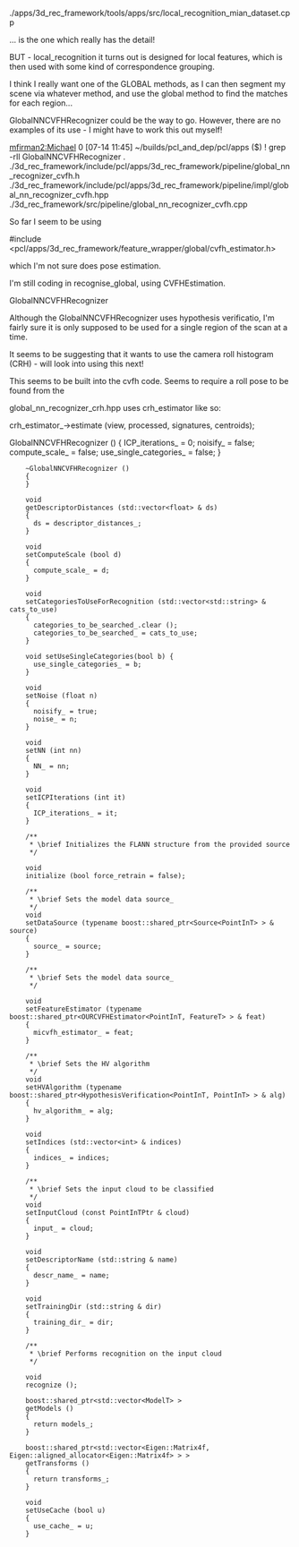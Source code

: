./apps/3d_rec_framework/tools/apps/src/local_recognition_mian_dataset.cpp

... is the one which really has the detail!

BUT - local_recognition it turns out is designed for local features, which is then used with some kind of correspondence grouping. 

I think I really want one of the GLOBAL methods, as I can then segment my scene via whatever method, and use the global method to find the matches for each region...

GlobalNNCVFHRecognizer
could be the way to go. However, there are no examples of its use - I might have to work this out myself!

  <mfirman2:Michael> 0 [07-14 11:45] ~/builds/pcl_and_dep/pcl/apps ($)
  ! grep -rIl GlobalNNCVFHRecognizer .
  ./3d_rec_framework/include/pcl/apps/3d_rec_framework/pipeline/global_nn_recognizer_cvfh.h
  ./3d_rec_framework/include/pcl/apps/3d_rec_framework/pipeline/impl/global_nn_recognizer_cvfh.hpp
  ./3d_rec_framework/src/pipeline/global_nn_recognizer_cvfh.cpp

So far I seem to be using 

  #include <pcl/apps/3d_rec_framework/feature_wrapper/global/cvfh_estimator.h>

which I'm not sure does pose estimation.

I'm still coding in recognise_global, using CVFHEstimation.

GlobalNNCVFHRecognizer

Although the GlobalNNCVFHRecognizer uses hypothesis verificatio, I'm fairly sure it is only supposed to be used for a single region of the scan at a time.

It seems to be suggesting that it wants to use the camera roll histogram (CRH) - will look into using this next!

This seems to be built into the cvfh code. Seems to require a roll pose to be found from the 


global_nn_recognizer_crh.hpp uses crh_estimator like so:

  crh_estimator_->estimate (view, processed, signatures, centroids);






 GlobalNNCVFHRecognizer ()
        {
          ICP_iterations_ = 0;
          noisify_ = false;
          compute_scale_ = false;
          use_single_categories_ = false;
        }

        ~GlobalNNCVFHRecognizer ()
        {
        }

        void
        getDescriptorDistances (std::vector<float> & ds)
        {
          ds = descriptor_distances_;
        }

        void
        setComputeScale (bool d)
        {
          compute_scale_ = d;
        }

        void
        setCategoriesToUseForRecognition (std::vector<std::string> & cats_to_use)
        {
          categories_to_be_searched_.clear ();
          categories_to_be_searched_ = cats_to_use;
        }

        void setUseSingleCategories(bool b) {
          use_single_categories_ = b;
        }

        void
        setNoise (float n)
        {
          noisify_ = true;
          noise_ = n;
        }

        void
        setNN (int nn)
        {
          NN_ = nn;
        }

        void
        setICPIterations (int it)
        {
          ICP_iterations_ = it;
        }

        /**
         * \brief Initializes the FLANN structure from the provided source
         */

        void
        initialize (bool force_retrain = false);

        /**
         * \brief Sets the model data source_
         */
        void
        setDataSource (typename boost::shared_ptr<Source<PointInT> > & source)
        {
          source_ = source;
        }

        /**
         * \brief Sets the model data source_
         */

        void
        setFeatureEstimator (typename boost::shared_ptr<OURCVFHEstimator<PointInT, FeatureT> > & feat)
        {
          micvfh_estimator_ = feat;
        }

        /**
         * \brief Sets the HV algorithm
         */
        void
        setHVAlgorithm (typename boost::shared_ptr<HypothesisVerification<PointInT, PointInT> > & alg)
        {
          hv_algorithm_ = alg;
        }

        void
        setIndices (std::vector<int> & indices)
        {
          indices_ = indices;
        }

        /**
         * \brief Sets the input cloud to be classified
         */
        void
        setInputCloud (const PointInTPtr & cloud)
        {
          input_ = cloud;
        }

        void
        setDescriptorName (std::string & name)
        {
          descr_name_ = name;
        }

        void
        setTrainingDir (std::string & dir)
        {
          training_dir_ = dir;
        }

        /**
         * \brief Performs recognition on the input cloud
         */

        void
        recognize ();

        boost::shared_ptr<std::vector<ModelT> >
        getModels ()
        {
          return models_;
        }

        boost::shared_ptr<std::vector<Eigen::Matrix4f, Eigen::aligned_allocator<Eigen::Matrix4f> > >
        getTransforms ()
        {
          return transforms_;
        }

        void
        setUseCache (bool u)
        {
          use_cache_ = u;
        }